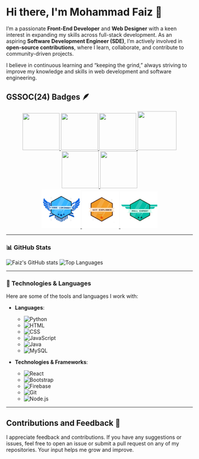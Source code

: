 # Hi there, I'm Mohammad Faiz 👋

I’m a passionate **Front-End Developer** and **Web Designer** with a keen interest in expanding my skills across full-stack development. As an aspiring **Software Development Engineer (SDE)**, I’m actively involved in **open-source contributions**, where I learn, collaborate, and contribute to community-driven projects. 

I believe in continuous learning and “keeping the grind,” always striving to improve my knowledge and skills in web development and software engineering.

## GSSOC(24) Badges 🪶
<div style='display:flex; align-items:center; gap: 10px;' align='center'><a href="https://gssoc.girlscript.tech/leaderboard?year=2024&username=Mohd-FaiZ-Jr">
<img src="https://raw.githubusercontent.com/GSSoC24/Postman-Challenge/main/docs/assets/Postman%20White.png" width="100px" height="100px" />
  <img src="https://raw.githubusercontent.com/GSSoC24/Postman-Challenge/main/docs/assets/1.png" width="100px" height="100px" />
  <img src="https://raw.githubusercontent.com/GSSoC24/Postman-Challenge/main/docs/assets/2.png" width="100px" height="100px" />
  <img src="https://raw.githubusercontent.com/GSSoC24/Postman-Challenge/main/docs/assets/6.png" width="105px" height="105px" />
  <img src="https://raw.githubusercontent.com/GSSoC24/Postman-Challenge/main/docs/assets/7.png" width="100px" height="100px" />
  <img src="https://raw.githubusercontent.com/GSSoC24/Postman-Challenge/main/docs/assets/8.png" width="100px" height="100px" /><br>
  <img src="https://raw.githubusercontent.com/GSSoC24/Contributor/refs/heads/main/assets/Code%20Luminary.png" width="105px" height="105px" />
  <img src="https://raw.githubusercontent.com/GSSoC24/Contributor/refs/heads/main/assets/Git%20Explorer.png" width="100px" height="100px" />
  <img src="https://raw.githubusercontent.com/GSSoC24/Contributor/refs/heads/main/assets/Pull%20Expert.png" width="100px" height="100px" /></a>
</div>
</details>

</div>

---

### 📊 GitHub Stats
![Faiz's GitHub stats](https://github-readme-stats.vercel.app/api?username=Mohd-FaiZ-Jr&show_icons=true&theme=radical)
![Top Languages](https://github-readme-stats.vercel.app/api/top-langs/?username=Mohd-FaiZ-Jr&layout=compact&theme=radical)

---

### 🔧 Technologies & Languages

Here are some of the tools and languages I work with:

- **Languages**: 
  - ![Python](https://img.shields.io/badge/-Python-333?style=flat&logo=python&logoColor=ffdd54)
  - ![HTML](https://img.shields.io/badge/-HTML-333?style=flat&logo=html5)
  - ![CSS](https://img.shields.io/badge/-CSS-333?style=flat&logo=css3&logoColor=264de4)
  - ![JavaScript](https://img.shields.io/badge/-JavaScript-333?style=flat&logo=javascript)
  - ![Java](https://img.shields.io/badge/-Java-333?style=flat&logo=java)
  - ![MySQL](https://img.shields.io/badge/-MySQL-333?style=flat&logo=mysql&logoColor=white)

- **Technologies & Frameworks**:
  - ![React](https://img.shields.io/badge/-React-333?style=flat&logo=react)
  - ![Bootstrap](https://img.shields.io/badge/-Bootstrap-333?style=flat&logo=bootstrap)
  - ![Firebase](https://img.shields.io/badge/-Firebase-333?style=flat&logo=firebase)
  - ![Git](https://img.shields.io/badge/-Git-333?style=flat&logo=git)
  - ![Node.js](https://img.shields.io/badge/-Node.js-333?style=flat&logo=node.js)
  
---

## Contributions and Feedback 🙌

I appreciate feedback and contributions. If you have any suggestions or issues, feel free to open an issue or submit a pull request on any of my repositories. Your input helps me grow and improve.
